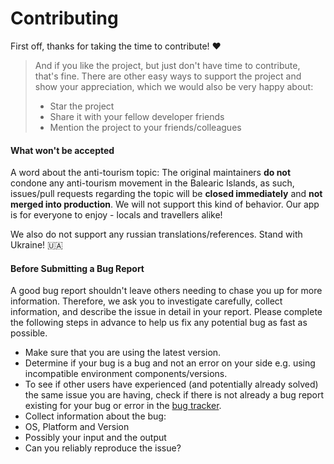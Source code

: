 # Contributing

First off, thanks for taking the time to contribute! ❤️

> And if you like the project, but just don't have time to contribute, that's fine. There are other easy ways to support the project and show your appreciation, which we would also be very happy about:
> - Star the project
> - Share it with your fellow developer friends
> - Mention the project to your friends/colleagues

#### What won't be accepted
A word about the anti-tourism topic: 
The original maintainers **do not** condone any anti-tourism movement in the Balearic Islands, as such, issues/pull requests regarding the topic will be **closed immediately** and **not merged into production**.
We will not support this kind of behavior. Our app is for everyone to enjoy - locals and travellers alike!

We also do not support any russian translations/references. Stand with Ukraine! 🇺🇦

#### Before Submitting a Bug Report

A good bug report shouldn't leave others needing to chase you up for more information. Therefore, we ask you to investigate carefully, collect information, and describe the issue in detail in your report. Please complete the following steps in advance to help us fix any potential bug as fast as possible.

- Make sure that you are using the latest version.
- Determine if your bug is a bug and not an error on your side e.g. using incompatible environment components/versions.
- To see if other users have experienced (and potentially already solved) the same issue you are having, check if there is not already a bug report existing for your bug or error in the [bug tracker](https://github.com/open-transport-mallorca/ViaMallorca/issues?q=label%3Abug).
- Collect information about the bug:
- OS, Platform and Version
- Possibly your input and the output
- Can you reliably reproduce the issue?
